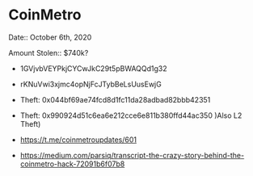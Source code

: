 # CoinMetro

Date:: October 6th, 2020

Amount Stolen:: $740k? 

- 1GVjvbVEYPkjCYCwJkC29t5pBWAQQd1g32

- rKNuVwi3xjmc4opNjFcJTybBeLsUusEwjG

- Theft: 0x044bf69ae74fcd8d1fc11da28adbad82bbb42351

- Theft: 0x990924d51c6ea6e212cce6e811b380ffd44ac350 )Also L2 Theft)

- https://t.me/coinmetroupdates/601

- https://medium.com/parsiq/transcript-the-crazy-story-behind-the-coinmetro-hack-72091b6f07b8
